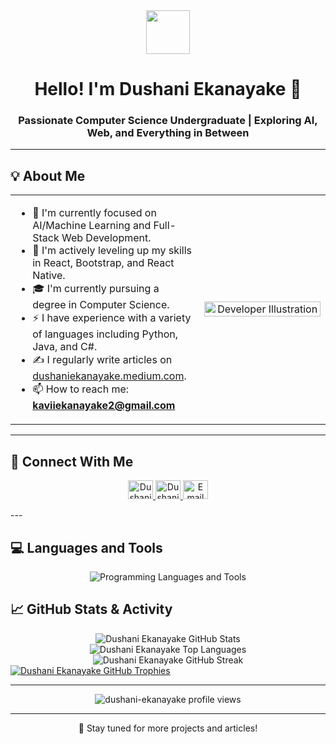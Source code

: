 <div align="center">
  <img src="https://media.giphy.com/media/v1.Y2lkPTc5MGI3NjExcHk3MGM2NmZoMjJ2azZkMm91eDJodmVsaTQ2MWloZWswczh0YmZ4YSZlcD12MV9naWZzX3NlYXJjaCZjdD1n/78XCFBGOlS6keY1Bil/giphy.gif" width="70px"/>
  <h1>Hello! I'm Dushani Ekanayake 👋</h1>
  <h3>Passionate Computer Science Undergraduate | Exploring AI, Web, and Everything in Between</h3>
</div>

---

## 💡 About Me

<table width="100%">
  <tr>
    <td width="60%">
      <ul>
        <li>🔭 I'm currently focused on AI/Machine Learning and Full-Stack Web Development.</li>
        <li>🌱 I'm actively leveling up my skills in React, Bootstrap, and React Native.</li>
        <li>🎓 I'm currently pursuing a degree in Computer Science.</li>
        <li>⚡ I have experience with a variety of languages including Python, Java, and C#.</li>
        <li>✍️ I regularly write articles on <a href="https://dushaniekanayake.medium.com" target="_blank">dushaniekanayake.medium.com</a>.</li>
        <li>📫 How to reach me: <strong><a href="mailto:kaviiekanayake2@gmail.com">kaviiekanayake2@gmail.com</a></strong></li>
      </ul>
    </td>
    <td width="40%" align="center">
      <img src="https://media.giphy.com/media/v1.Y2lkPWVjZjA1ZTQ3NGw4ZnVjaXVnN3JvcXY2ejlsZDRqM2V6OGNtMWk5ZWVlaG4zNGdvYiZlcD12MV9naWZzX3JlbGF0ZWQmY3Q9Zw/k81NasbqkKA5HSyJxN/giphy.gif" alt="Developer Illustration" width="100%" />
    </td>
  </tr>
</table>

---

## 🔗 Connect With Me

<p align="center">
  <a href="https://linkedin.com/in/dushani ekanayake" target="blank">
    <img src="https://skillicons.dev/icons?i=linkedin" alt="Dushani Ekanayake LinkedIn" height="30" width="40" />
  </a>
  <a href="https://dushaniekanayake.medium.com" target="blank">
    <img src="https://skillicons.dev/icons?i=medium" alt="Dushani Ekanayake Medium" height="30" width="40" />
  </a>
  <a href="mailto:kaviiekanayake2@gmail.com" target="blank">
    <img src="https://skillicons.dev/icons?i=mail" alt="Email" height="30" width="40" />
  </a>
</p>
---

## 💻 Languages and Tools

<p align="center">
  <img src="https://skillicons.dev/icons?i=react,reactnative,bootstrap,js,python,java,csharp,c,html,css" alt="Programming Languages and Tools" />
</p>



## 📈 GitHub Stats & Activity

<div align="center">
  <img src="https://github-readme-stats.vercel.app/api?username=dushani-ekanayake&show_icons=true&locale=en&theme=dark&rank_icon=github" alt="Dushani Ekanayake GitHub Stats" />
  
  <br/>
  
  <img src="https://github-readme-stats.vercel.app/api/top-langs?username=dushani-ekanayake&show_icons=true&locale=en&layout=compact&theme=dark" alt="Dushani Ekanayake Top Languages" />
  
  <br/>
  
  <img src="https://github-readme-streak-stats.vercel.app/?user=dushani-ekanayake&theme=dark&date_format=M%20j%5B%2C%20Y%5D" alt="Dushani Ekanayake GitHub Streak" />
  
  </div>
  
  <a href="https://github.com/ryo-ma/github-profile-trophy">
    <img src="https://github-profile-trophy.vercel.app/?username=dushani-ekanayake&theme=dark" alt="Dushani Ekanayake GitHub Trophies" />
  </a>
</div>

---



<div align="center">
  <img src="https://komarev.com/ghpvc/?username=dushani-ekanayake&label=Profile%20Views&color=4CAF50&style=flat" alt="dushani-ekanayake profile views" />
  
  <br/>

---

<div align="center">
  <p>🚀 Stay tuned for more projects and articles!</p>
</div>
